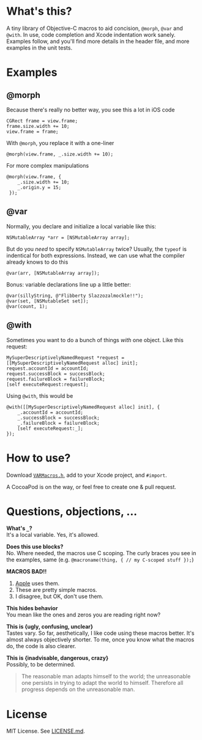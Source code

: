 # What's this?

A tiny library of Objective-C macros to aid concision, `@morph`, `@var` and
`@with`. In use, code completion and Xcode indentation work sanely.
Examples follow, and you'll find more details in the header file, and more examples in
the unit tests.

# Examples

## @morph

Because there's really no better way, you see this a lot in iOS code

```
CGRect frame = view.frame;
frame.size.width += 10;
view.frame = frame;
```

With `@morph`, you replace it with a one-liner

```
@morph(view.frame, _.size.width += 10);
```

For more complex manipulations

```
@morph(view.frame, {
    _.size.width += 10;
    _.origin.y = 15;
 });

```

## @var

Normally, you declare and initialize a local variable like this:

```
NSMutableArray *arr = [NSMutableArray array];
```

But do you _need_ to specify `NSMutableArray` twice? Usually, the `typeof` is
indentical for both expressions. Instead, we can use what the compiler already
knows to do this

```
@var(arr, [NSMutableArray array]);
```

Bonus: variable declarations line up a little better:

```
@var(sillyString, @"Flibberty Slazzozalmockle!!");
@var(set, [NSMutableSet set]);
@var(count, 1);
```

## @with

Sometimes you want to do a bunch of things _with_ one object. Like this request:

```
MySuperDescriptivelyNamedRequest *request = [[MySuperDescriptivelyNamedRequest alloc] init];
request.accountId = accountId;
request.successBlock = successBlock;
request.failureBlock = failureBlock;
[self executeRequest:request];
```

Using `@with`, this would be

```
@with([[MySuperDescriptivelyNamedRequest alloc] init], {
    _.accountId = accountId;
    _.successBlock = successBlock;
    _.failureBlock = failureBlock;
    [self executeRequest:_];
});
```

# How to use?

Download [`VARMacros.h`][file], add to your Xcode project, and `#import`. 

A CocoaPod is on the way, or feel free to create one & pull request.

# Questions, objections, ...

**What's `_`?**  
It's a local variable. Yes, it's allowed.

**Does this use blocks?**   
No. Where needed, the macros use C scoping. The curly braces you see in the examples, same (e.g. `@macroname(thing, { // my C-scoped stuff });`)

**MACROS BAD!!**  
1. [Apple][block.h] uses them.  
2. These are pretty simple macros.  
3. I disagree, but OK, don't use them.

**This hides behavior**  
You mean like the ones and zeros you are reading right now?

**This is {ugly, confusing, unclear}**  
Tastes vary. So far, aesthetically, I like code using these macros better.
It's almost always objectively shorter. To me, once you know what the macros
do, the code is also clearer.

**This is {inadvisable, dangerous, crazy}**  
Possibly, to be determined.

> The reasonable man adapts himself to the world; 
> the unreasonable one persists in trying to adapt the world to himself. 
> Therefore all progress depends on the unreasonable man.

# License

MIT License. See [LICENSE.md][lic].

[block.h]: http://www.opensource.apple.com/source/libclosure/libclosure-59/Block.h
[file]: https://raw.githubusercontent.com/claybridges/libvarobjc/master/varobjc/VARMacros.h
[lic]: https://github.com/claybridges/libvarobjc/blob/master/LICENSE.md

